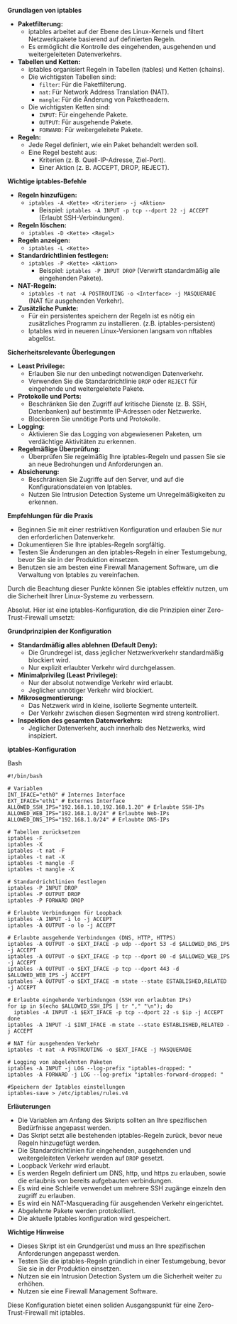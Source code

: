 **Grundlagen von iptables**

- **Paketfilterung:**
    - iptables arbeitet auf der Ebene des Linux-Kernels und filtert Netzwerkpakete basierend auf definierten Regeln.
    - Es ermöglicht die Kontrolle des eingehenden, ausgehenden und weitergeleiteten Datenverkehrs.
- **Tabellen und Ketten:**
    - iptables organisiert Regeln in Tabellen (tables) und Ketten (chains).
    - Die wichtigsten Tabellen sind:
        - `filter`: Für die Paketfilterung.
        - `nat`: Für Network Address Translation (NAT).
        - `mangle`: Für die Änderung von Paketheadern.
    - Die wichtigsten Ketten sind:
        - `INPUT`: Für eingehende Pakete.
        - `OUTPUT`: Für ausgehende Pakete.
        - `FORWARD`: Für weitergeleitete Pakete.
- **Regeln:**
    - Jede Regel definiert, wie ein Paket behandelt werden soll.
    - Eine Regel besteht aus:
        - Kriterien (z. B. Quell-IP-Adresse, Ziel-Port).
        - Einer Aktion (z. B. ACCEPT, DROP, REJECT).

**Wichtige iptables-Befehle**

- **Regeln hinzufügen:**
    - `iptables -A <Kette> <Kriterien> -j <Aktion>`
        - Beispiel: `iptables -A INPUT -p tcp --dport 22 -j ACCEPT` (Erlaubt SSH-Verbindungen).
- **Regeln löschen:**
    - `iptables -D <Kette> <Regel>`
- **Regeln anzeigen:**
    - `iptables -L <Kette>`
- **Standardrichtlinien festlegen:**
    - `iptables -P <Kette> <Aktion>`
        - Beispiel: `iptables -P INPUT DROP` (Verwirft standardmäßig alle eingehenden Pakete).
- **NAT-Regeln:**
    - `iptables -t nat -A POSTROUTING -o <Interface> -j MASQUERADE` (NAT für ausgehenden Verkehr).
- **Zusätzliche Punkte:**
    - Für ein persistentes speichern der Regeln ist es nötig ein zusätzliches Programm zu installieren. (z.B. iptables-persistent)
    - Iptables wird in neueren Linux-Versionen langsam von nftables abgelöst.

**Sicherheitsrelevante Überlegungen**

- **Least Privilege:**
    - Erlauben Sie nur den unbedingt notwendigen Datenverkehr.
    - Verwenden Sie die Standardrichtlinie `DROP` oder `REJECT` für eingehende und weitergeleitete Pakete.
- **Protokolle und Ports:**
    - Beschränken Sie den Zugriff auf kritische Dienste (z. B. SSH, Datenbanken) auf bestimmte IP-Adressen oder Netzwerke.
    - Blockieren Sie unnötige Ports und Protokolle.
- **Logging:**
    - Aktivieren Sie das Logging von abgewiesenen Paketen, um verdächtige Aktivitäten zu erkennen.
- **Regelmäßige Überprüfung:**
    - Überprüfen Sie regelmäßig Ihre iptables-Regeln und passen Sie sie an neue Bedrohungen und Anforderungen an.
- **Absicherung:**
    - Beschränken Sie Zugriffe auf den Server, und auf die Konfigurationsdateien von Iptables.
    - Nutzen Sie Intrusion Detection Systeme um Unregelmäßigkeiten zu erkennen.

**Empfehlungen für die Praxis**

- Beginnen Sie mit einer restriktiven Konfiguration und erlauben Sie nur den erforderlichen Datenverkehr.
- Dokumentieren Sie Ihre iptables-Regeln sorgfältig.
- Testen Sie Änderungen an den iptables-Regeln in einer Testumgebung, bevor Sie sie in der Produktion einsetzen.
- Benutzen sie am besten eine Firewall Management Software, um die Verwaltung von Iptables zu vereinfachen.

Durch die Beachtung dieser Punkte können Sie iptables effektiv nutzen, um die Sicherheit Ihrer Linux-Systeme zu verbessern.



Absolut. Hier ist eine iptables-Konfiguration, die die Prinzipien einer Zero-Trust-Firewall umsetzt:

**Grundprinzipien der Konfiguration**

- **Standardmäßig alles ablehnen (Default Deny):**
    - Die Grundregel ist, dass jeglicher Netzwerkverkehr standardmäßig blockiert wird.
    - Nur explizit erlaubter Verkehr wird durchgelassen.
- **Minimalprivileg (Least Privilege):**
    - Nur der absolut notwendige Verkehr wird erlaubt.
    - Jeglicher unnötiger Verkehr wird blockiert.
- **Mikrosegmentierung:**
    - Das Netzwerk wird in kleine, isolierte Segmente unterteilt.
    - Der Verkehr zwischen diesen Segmenten wird streng kontrolliert.
- **Inspektion des gesamten Datenverkehrs:**
    - Jeglicher Datenverkehr, auch innerhalb des Netzwerks, wird inspiziert.

**iptables-Konfiguration**

Bash

```
#!/bin/bash

# Variablen
INT_IFACE="eth0" # Internes Interface
EXT_IFACE="eth1" # Externes Interface
ALLOWED_SSH_IPS="192.168.1.10,192.168.1.20" # Erlaubte SSH-IPs
ALLOWED_WEB_IPS="192.168.1.0/24" # Erlaubte Web-IPs
ALLOWED_DNS_IPS="192.168.1.0/24" # Erlaubte DNS-IPs

# Tabellen zurücksetzen
iptables -F
iptables -X
iptables -t nat -F
iptables -t nat -X
iptables -t mangle -F
iptables -t mangle -X

# Standardrichtlinien festlegen
iptables -P INPUT DROP
iptables -P OUTPUT DROP
iptables -P FORWARD DROP

# Erlaubte Verbindungen für Loopback
iptables -A INPUT -i lo -j ACCEPT
iptables -A OUTPUT -o lo -j ACCEPT

# Erlaubte ausgehende Verbindungen (DNS, HTTP, HTTPS)
iptables -A OUTPUT -o $EXT_IFACE -p udp --dport 53 -d $ALLOWED_DNS_IPS -j ACCEPT
iptables -A OUTPUT -o $EXT_IFACE -p tcp --dport 80 -d $ALLOWED_WEB_IPS -j ACCEPT
iptables -A OUTPUT -o $EXT_IFACE -p tcp --dport 443 -d $ALLOWED_WEB_IPS -j ACCEPT
iptables -A OUTPUT -o $EXT_IFACE -m state --state ESTABLISHED,RELATED -j ACCEPT

# Erlaubte eingehende Verbindungen (SSH von erlaubten IPs)
for ip in $(echo $ALLOWED_SSH_IPS | tr "," "\n"); do
  iptables -A INPUT -i $EXT_IFACE -p tcp --dport 22 -s $ip -j ACCEPT
done
iptables -A INPUT -i $INT_IFACE -m state --state ESTABLISHED,RELATED -j ACCEPT

# NAT für ausgehenden Verkehr
iptables -t nat -A POSTROUTING -o $EXT_IFACE -j MASQUERADE

# Logging von abgelehnten Paketen
iptables -A INPUT -j LOG --log-prefix "iptables-dropped: "
iptables -A FORWARD -j LOG --log-prefix "iptables-forward-dropped: "

#Speichern der Iptables einstellungen
iptables-save > /etc/iptables/rules.v4
```

**Erläuterungen**

- Die Variablen am Anfang des Skripts sollten an Ihre spezifischen Bedürfnisse angepasst werden.
- Das Skript setzt alle bestehenden iptables-Regeln zurück, bevor neue Regeln hinzugefügt werden.
- Die Standardrichtlinien für eingehenden, ausgehenden und weitergeleiteten Verkehr werden auf `DROP` gesetzt.
- Loopback Verkehr wird erlaubt.
- Es werden Regeln definiert um DNS, http, und https zu erlauben, sowie die erlaubnis von bereits aufgebauten verbindungen.
- Es wird eine Schleife verwendet um mehrere SSH zugänge einzeln den zugriff zu erlauben.
- Es wird ein NAT-Masquerading für ausgehenden Verkehr eingerichtet.
- Abgelehnte Pakete werden protokolliert.
- Die aktuelle Iptables konfiguration wird gespeichert.

**Wichtige Hinweise**

- Dieses Skript ist ein Grundgerüst und muss an Ihre spezifischen Anforderungen angepasst werden.
- Testen Sie die iptables-Regeln gründlich in einer Testumgebung, bevor Sie sie in der Produktion einsetzen.
- Nutzen sie ein Intrusion Detection System um die Sicherheit weiter zu erhöhen.
- Nutzen sie eine Firewall Management Software.

Diese Konfiguration bietet einen soliden Ausgangspunkt für eine Zero-Trust-Firewall mit iptables.